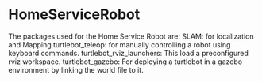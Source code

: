 # HomeServiceRobot

The packages used for the Home Service Robot are:
SLAM: for localization and Mapping
turtlebot_teleop: for manually controlling a robot using keyboard commands.
turtlebot_rviz_launchers: This load a preconfigured rviz workspace. 
turtlebot_gazebo: For deploying a turtlebot in a gazebo environment by linking the world file to it.
